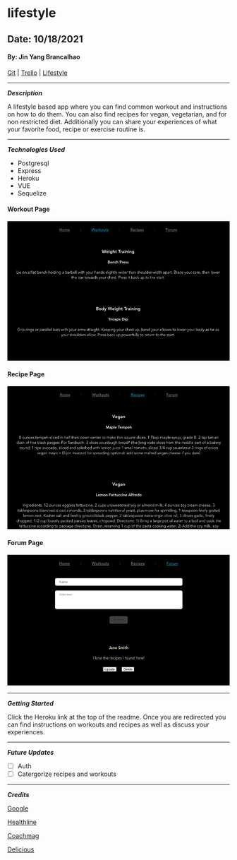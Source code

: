 # lifestyle

## Date: 10/18/2021

#### By: Jin Yang Brancalhao

[Git](https://github.com/jinyangb/lifestyle) | [Trello](https://trello.com/b/RgjNNQgU/lifestyle) | [Lifestyle]()

---

**_Description_**

A lifestyle based app where you can find common workout and instructions on how to do them. You can also find recipes for vegan, vegetarian, and for non restricted diet. Additionally you can share your experiences of what your favorite food, recipe or exercise routine is.

---

**_Technologies Used_**

- Postgresql
- Express
- Heroku
- VUE
- Sequelize

#### Workout Page

![Workouts](workout.png)

#### Recipe Page

![Recipes](recipes.png)

#### Forum Page

![Forum](forum.png)

---

**_Getting Started_**

Click the Heroku link at the top of the readme. Once you are redirected you can find instructions on workouts and recipes as well as discuss your experiences.

---

**_Future Updates_**

- [ ] Auth
- [ ] Catergorize recipes and workouts

---

**_Credits_**

[Google](google.com)

[Healthline](https://www.healthline.com/health/how-long-does-it-take-to-build-muscle#diet)

[Coachmag](https://www.coachmag.co.uk/full-body-workouts/6179/a-four-week-gym-routine-to-get-big-and-lean)

[Delicious](https://www.delicious.com.au/recipes/collections/gallery/74-healthy-high-protein-recipes/hdpxdv1y)
